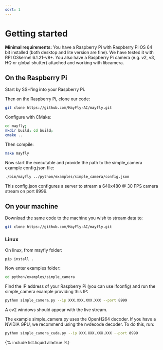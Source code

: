 ```yaml
---
sort: 1
---
```


# Getting started

**Minimal requirements:** You have a Raspberry Pi with Raspberry Pi OS 64 bit installed (both desktop and lite version are fine). We have tested it with RPI OSkernel 6.1.21-v8+. You also have a Raspberry Pi camera (e.g. v2, v3, HQ or global shutter) attached and working with libcamera.

## On the Raspberry Pi
Start by SSH'ing into your Raspberry Pi.

Then on the Raspberry Pi, clone our code:
```bash
git clone https://github.com/MayFly-AI/mayfly.git
```

Configure with CMake:
```bash
cd mayfly;
mkdir build; cd build;
cmake ..
```

Then compile:
```bash
make mayfly
```

Now start the executable and provide the path to the simple_camera example config.json file:
```bash
./bin/mayfly ../python/examples/simple_camera/config.json
```
This config.json configures a server to stream a 640x480 @ 30 FPS camera stream on port 8999.

## On your machine 

Download the same code to the machine you wish to stream data to:
```bash
git clone https://github.com/MayFly-AI/mayfly.git
```

### Linux
On linux, from mayfly folder:
```bash
pip install .
```

Now enter examples folder:
```bash
cd python/examples/simple_camera
```

Find the IP address of your Raspberry Pi (you can use ifconfig) and run the simple_camera example providing this IP:
```bash
python simple_camera.py --ip XXX.XXX.XXX.XXX --port 8999
```

A cv2 windows should appear with the live stream.

The example simple_camera.py uses the OpenH264 decoder. If you have a NVIDIA GPU, we recommend using the nvdecode decoder. To do this, run:
```bash
python simple_camera_cuda.py --ip XXX.XXX.XXX.XXX --port 8999
```


{% include list.liquid all=true %}
